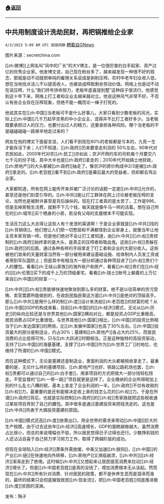 ###  [:house:返回](README.md)
---


## 中共用制度设计洗劫民财，再把锅推给企业家
`4/3/2023 5:09 AM UTC 丽丽闲聊` [轉載自GNews](https://gnews.org/articles/1068281)

图片来源：secretchina.com  

[[zh:微博]]上网名叫“风中的厂长”的大V博主，是一位很厉害的白手起家、资产过亿的优秀企业家。他发博文说，自己现在粉丝多了，越来越发现一种很不好的观念，那就是动不动就把单纯的雇佣关系说成是剥削压榨。农村中老年妇女收入低，想在当地找点活儿干以提高收人，也被说成榨取剩余劳动价值。网络上也是动不动在说压榨，什么“我们终年拼命努力，老板年底喜提别墅”这种段子很流行。他感觉到这十年下来，网络上打工者和企业主越来越对立。他说这种风气非常不好。不否认有些企业存在压榨现象，但绝不能一概而论一棒子打死的。  

他说其实在[[zh:中国]]当老板可不是什么好事儿，大家只看到少数老板的风光，实际上[[zh:中国]]几千万起早贪黑的中小企业主，混得并不比打工者好多少。当老板既要承担过人的压力，也要付出过人的精力，还要承担各种风险。哪个当老板的不是磕磕碰碰一路艰辛地走过来的？  

网友在他的博文下面留言说，人们看不到现在80%的老板都是亏本的，九死一生才能存活下来；人们不知道，[[zh:政府]]历来要拿走利润的 50%左右，90年代对农民如此，2000年代对农[[zh:民工]]亦如此；京沪开网约车的司机每个月要交六七千元的份子钱，其中大半也是[[zh:政府]]拿走的；2010年代开始搞土地财政，[[zh:房地产]]的大头都被[[zh:政府]]抽走了。像京沪的房价构成中2/3是被[[zh:政府]]拿走的。[[zh:老百姓]]看不到[[zh:政府]]是幕后最大的受益者，但却都去骂企业家。  

大家都知道，所有在网上能传开来并被广泛讨论的话题一定是[[zh:中共]]允许的，甚至还是他们刻意引导的。[[zh:中共]]能让打工群体在网上讨论被老板压榨的言论，当然也是被默许甚至是背后操纵的。现在打工者真的是太苦了，工作是996，但是去掉房租生活费，就剩不下几个钱，每天就是像牛马一样的活着。想在自己所在的[[zh:城市]]买个栖身的小房，若没有父母的支援根本不可能实现。  

生活压力这么大总得让这些人有个发泄的渠道啊！于是企业家就是[[zh:中共]]找的[[zh:背锅侠]]。他们想让人们把一切憋屈和不满都怪到企业家身上，就像当年让地主资本家背锅一样。但是他们绝对不会让打工者知道，由[[zh:中共]][[zh:权]]贵控制的[[zh:政府]]始终拿的是大头，是真正的压榨者和吸血鬼。这些[[zh:权]]贵躲在[[zh:政府]]的后面，通过各种各样的手段拿走了打工者和企业的大部分收入。这些被他们敛来的天量财富当然有一部分被用来建设基础设施、给体制内人员发工资或者用到军队国防上；但是其中有相当大一部分却通过各种项目进了[[zh:权]]贵们个人的腰包。看看[[zh:王岐山家族]]的海外账户和房产，看看[[zh:权]]贵们在[[zh:纽约]][[zh:伦敦]]买下的成千上万的顶级豪宅，看看[[zh:瑞士]]帐号上躺着的上万亿来自[[zh:中国]]的财富······。

[[zh:中共]][[zh:权]]贵能够快速地聚敛到那么多的财富，绝不是以往简单的贪污受贿、卖官鬻爵所能做到的，在收刮民脂民膏这方面[[zh:中共]]是绝对的顶级高手。那么[[zh:中共]]是用什么样的制[[zh:度]]设计来洗劫[[zh:老百姓]]的财富的呢？从[[zh:中国]]GDP的构成来看，目前[[zh:中国]]的[[zh:经济]]模式，无论从[[zh:历史]]的纵向比较还是与世界其他[[zh:国家]]横向对比，都是投资占GDP比重极高，居民消费占GDP比重很低。与世界其他[[zh:国家]]相比，[[zh:中国]]的投资比例相当于[[zh:发达国家]]的两倍，比[[zh:发展中国家]]也高了30%左右。[[zh:中国]]投资最大的部分是制造业，约占30%；基建和[[zh:房地产]]各占大约25%，而居民消费的占比低得可怜，只与[[zh:大跃进]]时期相当。正是这种独特的高投资驱动，支持了[[zh:中国]]的海量基建，支撑了[[zh:中国]]作为[[zh:世界工厂]]的地位，也维持了所谓的[[zh:中国]]模式。  

而在这种模式下，无论是基建还是制造业，里面利润的大头都被税收拿走了。最重要的是，无论什么样的基建项目，[[zh:房地产]]也好、铁路公路机场也罢，[[zh:权]]贵都可以通过自己的[[zh:白手套]]，用拿项目的方式把很大一部分钱轻松捞走。不受监督的“[[zh:一带一路]]”项目就更是这样了。企业缴纳的企业所得税加上别的什么乱七八糟的税，基本上拿走了企业利润的一半。[[zh:政府]]不仅有收税的[[zh:权]]力，最重要的是还有能够决定收上来的钱怎么花的[[zh:权]]力。于是在所谓[[zh:政府]]背后，也就是实际控制[[zh:政府]]的[[zh:权]]贵家族就把这些税收通过某些项目弄到了自己的腰包。其中很多是通过基建投资来把钱洗走的，这也是[[zh:中共]]热衷于大搞投资基建的原因。  

[[zh:中国]]模式还高[[zh:度]]依靠出口，用全世界的需求来带动[[zh:中国]]巨大的生产规模。由于过去这些年[[zh:经济]]高速增长，GDP的蛋糕越做越大，虽然消费占比很小，但总的来说增幅也不低，所以居民觉得日子过得也还行。少数挣到钱的人还沾沾自喜于自己努力学习努力工作，取得了跨越阶层的成功。  

但现在全球陷入[[zh:经济]]萧条外需放缓，中美又加速[[zh:脱钩]]，[[zh:中国]]的产业[[zh:链]]在快速地向外转移，[[zh:房地产]]又濒临崩溃，[[zh:中共]][[zh:经济]]渐渐走到了绝境。这时候[[zh:中共]]又想起来让居民提高消费来拉动[[zh:经济]]增长了。但是[[zh:中国老百姓]]是真的没钱了，增加消费根本无从谈起。然而现在[[zh:中共]]所有针对消费、针对居民的政策，都不是休养生息而是涸泽而渔的，最终的结果只会彻底摧毁居民[[zh:现金流]]，把[[zh:中国老百姓]]彻底推进极[[zh:度]]贫困的深渊。  

发布：陶子


